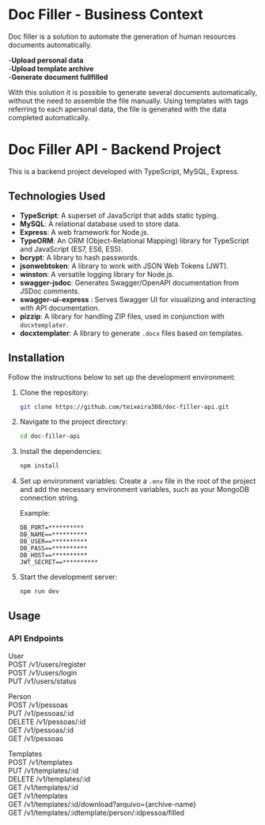 # Doc Filler - Business Context

Doc filler is a solution to automate the generation of human resources documents automatically.

-**Upload personal data** <br/>
-**Upload template archive**<br/>
-**Generate document fullfilled**<br/>

With this solution it is possible to generate several documents automatically, without the need to assemble the file manually. Using templates with tags referring to each apersonal data, the file is generated with the data completed automatically.

# Doc Filler API - Backend Project

This is a backend project developed with TypeScript, MySQL, Express.

## Technologies Used

- **TypeScript**: A superset of JavaScript that adds static typing.
- **MySQL**: A relational database used to store data.
- **Express**: A web framework for Node.js.
- **TypeORM**: An ORM (Object-Relational Mapping) library for TypeScript and JavaScript (ES7, ES6, ES5).
- **bcrypt**: A library to hash passwords.
- **jsonwebtoken**: A library to work with JSON Web Tokens (JWT).
- **winston**: A versatile logging library for Node.js.
- **swagger-jsdoc**: Generates Swagger/OpenAPI documentation from JSDoc comments.
- **swagger-ui-express** : Serves Swagger UI for visualizing and interacting with API documentation.
- **pizzip**: A library for handling ZIP files, used in conjunction with `docxtemplater`.
- **docxtemplater**: A library to generate `.docx` files based on templates.


## Installation

Follow the instructions below to set up the development environment:

1. Clone the repository:
    ```bash
    git clone https://github.com/teixeira308/doc-filler-api.git
    ```

2. Navigate to the project directory:
    ```bash
    cd doc-filler-api
    ```

3. Install the dependencies:
    ```bash
    npm install
    ```

4. Set up environment variables:
    Create a `.env` file in the root of the project and add the necessary environment variables, such as your MongoDB connection string.

    Example:
    ```env
    DB_PORT=**********
    DB_NAME==**********
    DB_USER==**********
    DB_PASS==**********
    DB_HOST==**********
    JWT_SECRET==**********
    ```

5. Start the development server:
    ```bash
    npm run dev
    ```

## Usage

### API Endpoints

User<br/>
POST /v1/users/register <br/>
POST /v1/users/login <br/>
PUT /v1/users/status <br/>

Person<br/>
POST    /v1/pessoas <br/>
PUT     /v1/pessoas/:id <br/>
DELETE  /v1/pessoas/:id <br/>
GET     /v1/pessoas/:id <br/>
GET     /v1/pessoas <br/>

Templates<br/>
POST    /v1/templates <br/>
PUT     /v1/templates/:id <br/>
DELETE  /v1/templates/:id <br/>
GET     /v1/templates/:id <br/>
GET     /v1/templates <br/>
GET     /v1/templates/:id/download?arquivo={archive-name} <br/>
GET     /v1/templates/:idtemplate/person/:idpessoa/filled <br/>


